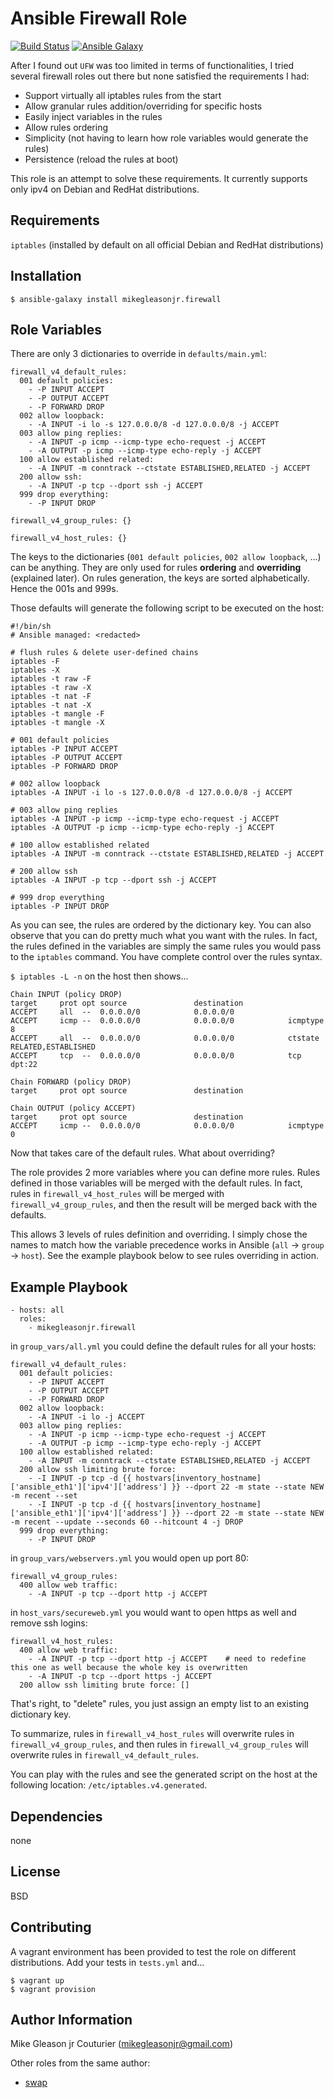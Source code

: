 Ansible Firewall Role
=========

[![Build Status](https://travis-ci.org/mikegleasonjr/ansible-role-firewall.svg?branch=master)](https://travis-ci.org/mikegleasonjr/ansible-role-firewall)
[![Ansible Galaxy](https://img.shields.io/badge/galaxy-mikegleasonjr.firewall-5bbdbf.svg?style=flat)](https://galaxy.ansible.com/detail#/role/5878)

After I found out `UFW` was too limited in terms of functionalities, I tried several firewall roles out there but none satisfied the requirements I had:

- Support virtually all iptables rules from the start
- Allow granular rules addition/overriding for specific hosts
- Easily inject variables in the rules
- Allow rules ordering
- Simplicity (not having to learn how role variables would generate the rules)
- Persistence (reload the rules at boot)

This role is an attempt to solve these requirements. It currently supports only ipv4 on Debian and RedHat distributions.

Requirements
------------

`iptables` (installed by default on all official Debian and RedHat distributions)

Installation
------------

`$ ansible-galaxy install mikegleasonjr.firewall`

Role Variables
--------------

There are only 3 dictionaries to override in `defaults/main.yml`:

```
firewall_v4_default_rules:
  001 default policies:
    - -P INPUT ACCEPT
    - -P OUTPUT ACCEPT
    - -P FORWARD DROP
  002 allow loopback:
    - -A INPUT -i lo -s 127.0.0.0/8 -d 127.0.0.0/8 -j ACCEPT
  003 allow ping replies:
    - -A INPUT -p icmp --icmp-type echo-request -j ACCEPT
    - -A OUTPUT -p icmp --icmp-type echo-reply -j ACCEPT
  100 allow established related:
    - -A INPUT -m conntrack --ctstate ESTABLISHED,RELATED -j ACCEPT
  200 allow ssh:
    - -A INPUT -p tcp --dport ssh -j ACCEPT
  999 drop everything:
    - -P INPUT DROP

firewall_v4_group_rules: {}

firewall_v4_host_rules: {}

```

The keys to the dictionaries (`001 default policies`, `002 allow loopback`, ...) can be anything. They are only used for rules **ordering** and **overriding** (explained later). On rules generation, the keys are sorted alphabetically. Hence the 001s and 999s.

Those defaults will generate the following script to be executed on the host:

```
#!/bin/sh
# Ansible managed: <redacted>

# flush rules & delete user-defined chains
iptables -F
iptables -X
iptables -t raw -F
iptables -t raw -X
iptables -t nat -F
iptables -t nat -X
iptables -t mangle -F
iptables -t mangle -X

# 001 default policies
iptables -P INPUT ACCEPT
iptables -P OUTPUT ACCEPT
iptables -P FORWARD DROP

# 002 allow loopback
iptables -A INPUT -i lo -s 127.0.0.0/8 -d 127.0.0.0/8 -j ACCEPT

# 003 allow ping replies
iptables -A INPUT -p icmp --icmp-type echo-request -j ACCEPT
iptables -A OUTPUT -p icmp --icmp-type echo-reply -j ACCEPT

# 100 allow established related
iptables -A INPUT -m conntrack --ctstate ESTABLISHED,RELATED -j ACCEPT

# 200 allow ssh
iptables -A INPUT -p tcp --dport ssh -j ACCEPT

# 999 drop everything
iptables -P INPUT DROP
```

As you can see, the rules are ordered by the dictionary key. You can also observe that you can do pretty much what you want with the rules. In fact, the rules defined in the variables are simply the same rules you would pass to the `iptables` command. You have complete control over the rules syntax.

`$ iptables -L -n` on the host then shows...

```
Chain INPUT (policy DROP)
target     prot opt source               destination
ACCEPT     all  --  0.0.0.0/0            0.0.0.0/0
ACCEPT     icmp --  0.0.0.0/0            0.0.0.0/0            icmptype 8
ACCEPT     all  --  0.0.0.0/0            0.0.0.0/0            ctstate RELATED,ESTABLISHED
ACCEPT     tcp  --  0.0.0.0/0            0.0.0.0/0            tcp dpt:22

Chain FORWARD (policy DROP)
target     prot opt source               destination

Chain OUTPUT (policy ACCEPT)
target     prot opt source               destination
ACCEPT     icmp --  0.0.0.0/0            0.0.0.0/0            icmptype 0
```

Now that takes care of the default rules. What about overriding?

The role provides 2 more variables where you can define more rules. Rules defined in those variables will be merged with the default rules. In fact, rules in `firewall_v4_host_rules` will be merged with `firewall_v4_group_rules`, and then the result will be merged back with the defaults.

This allows 3 levels of rules definition and overriding. I simply chose the names to match how the variable precedence works in Ansible (`all` -> `group` -> `host`). See the example playbook below to see rules overriding in action.

Example Playbook
----------------

```
- hosts: all
  roles:
    - mikegleasonjr.firewall
```

in `group_vars/all.yml` you could define the default rules for all your hosts:

```
firewall_v4_default_rules:
  001 default policies:
    - -P INPUT ACCEPT
    - -P OUTPUT ACCEPT
    - -P FORWARD DROP
  002 allow loopback:
    - -A INPUT -i lo -j ACCEPT
  003 allow ping replies:
    - -A INPUT -p icmp --icmp-type echo-request -j ACCEPT
    - -A OUTPUT -p icmp --icmp-type echo-reply -j ACCEPT
  100 allow established related:
    - -A INPUT -m conntrack --ctstate ESTABLISHED,RELATED -j ACCEPT
  200 allow ssh limiting brute force:
    - -I INPUT -p tcp -d {{ hostvars[inventory_hostname]['ansible_eth1']['ipv4']['address'] }} --dport 22 -m state --state NEW -m recent --set
    - -I INPUT -p tcp -d {{ hostvars[inventory_hostname]['ansible_eth1']['ipv4']['address'] }} --dport 22 -m state --state NEW -m recent --update --seconds 60 --hitcount 4 -j DROP
  999 drop everything:
    - -P INPUT DROP
```

in `group_vars/webservers.yml` you would open up port 80:

```
firewall_v4_group_rules:
  400 allow web traffic:
    - -A INPUT -p tcp --dport http -j ACCEPT
```

in `host_vars/secureweb.yml` you would want to open https as well and remove ssh logins:

```
firewall_v4_host_rules:
  400 allow web traffic:
    - -A INPUT -p tcp --dport http -j ACCEPT    # need to redefine this one as well because the whole key is overwritten
    - -A INPUT -p tcp --dport https -j ACCEPT
  200 allow ssh limiting brute force: []
```

That's right, to "delete" rules, you just assign an empty list to an existing dictionary key.

To summarize, rules in `firewall_v4_host_rules` will overwrite rules in `firewall_v4_group_rules`, and then rules in `firewall_v4_group_rules` will overwrite rules in `firewall_v4_default_rules`.

You can play with the rules and see the generated script on the host at the following location: `/etc/iptables.v4.generated`.

Dependencies
------------

none

License
-------

BSD

Contributing
-------

A vagrant environment has been provided to test the role on different distributions. Add your tests in `tests.yml` and...

```
$ vagrant up
$ vagrant provision
```

Author Information
------------------

Mike Gleason jr Couturier (mikegleasonjr@gmail.com)

Other roles from the same author:

- [swap](https://github.com/mikegleasonjr/ansible-role-swap)
